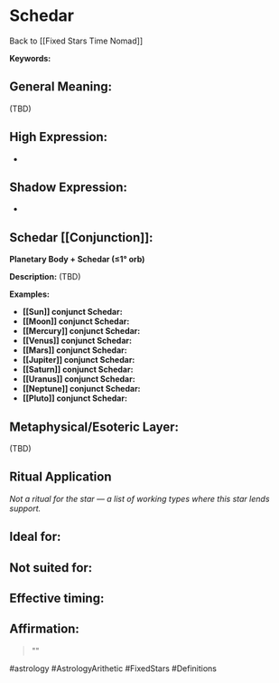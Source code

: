 # Schedar

Back to [[Fixed Stars Time Nomad]]

**Keywords:** 

## General Meaning:
(TBD)

## High Expression:
- 

## Shadow Expression:
- 

## Schedar [[Conjunction]]:

**Planetary Body + Schedar (≤1° orb)**

**Description:**
(TBD)

**Examples:**
- **[[Sun]] conjunct Schedar:** 
- **[[Moon]] conjunct Schedar:** 
- **[[Mercury]] conjunct Schedar:** 
- **[[Venus]] conjunct Schedar:** 
- **[[Mars]] conjunct Schedar:** 
- **[[Jupiter]] conjunct Schedar:** 
- **[[Saturn]] conjunct Schedar:** 
- **[[Uranus]] conjunct Schedar:** 
- **[[Neptune]] conjunct Schedar:** 
- **[[Pluto]] conjunct Schedar:** 

## Metaphysical/Esoteric Layer:
(TBD)

## Ritual Application
*Not a ritual for the star — a list of working types where this star lends support.*

**Ideal for:**
- 
**Not suited for:**
- 
**Effective timing:**
- 

## Affirmation:

> ""

#astrology #AstrologyArithetic #FixedStars #Definitions
